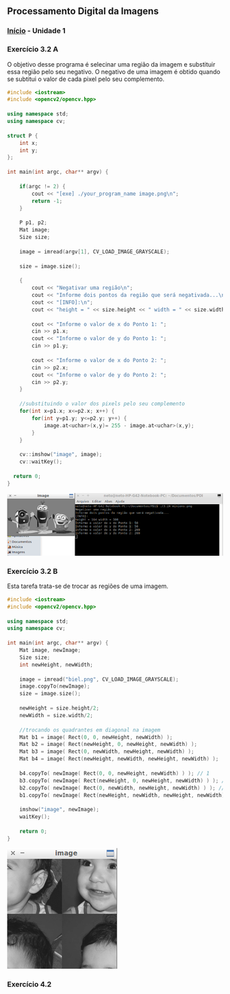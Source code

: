 ## Processamento Digital da Imagens

### [Início](/index.md) - Unidade 1

### Exercício 3.2 A

O objetivo desse programa é selecinar uma região da imagem e substituir essa região pelo seu negativo. O negativo de uma imagem é obtido quando se subtitui o valor de cada pixel pelo seu complemento.

```cpp
#include <iostream>
#include <opencv2/opencv.hpp>

using namespace std;
using namespace cv;

struct P {
	int x;
	int y;
};

int main(int argc, char** argv) {

	if(argc != 2) {
		cout << "[exe] ./your_program_name image.png\n";
		return -1;
	}

	P p1, p2;
	Mat image;
	Size size;

	image = imread(argv[1], CV_LOAD_IMAGE_GRAYSCALE);

	size = image.size();

	{
		cout << "Negativar uma região\n";
		cout << "Informe dois pontos da região que será negativada...\n";
		cout << "[INFO]:\n";
		cout << "height = " << size.height << " width = " << size.width << endl;

		cout << "Informe o valor de x do Ponto 1: ";
		cin >> p1.x;
		cout << "Informe o valor de y do Ponto 1: ";
		cin >> p1.y;

		cout << "Informe o valor de x do Ponto 2: ";
		cin >> p2.x;
		cout << "Informe o valor de y do Ponto 2: ";
		cin >> p2.y;
	}

	//substituindo o valor dos pixels pelo seu complemento
	for(int x=p1.x; x<=p2.x; x++) {
		for(int y=p1.y; y<=p2.y; y++) {
			image.at<uchar>(x,y)= 255 - image.at<uchar>(x,y);
		}
	}

	cv::imshow("image", image);
	cv::waitKey();

  return 0;
}

```

![Figura 1: Resultado](/images/tela1.png)



### Exercício 3.2 B

Esta tarefa trata-se de trocar as regiões de uma imagem.

```cpp
#include <iostream>
#include <opencv2/opencv.hpp>

using namespace std;
using namespace cv;

int main(int argc, char** argv) {
	Mat image, newImage;
	Size size;
	int newHeight, newWidth;

	image = imread("biel.png", CV_LOAD_IMAGE_GRAYSCALE);
	image.copyTo(newImage);
	size = image.size();

	newHeight = size.height/2;
	newWidth = size.width/2;
	
	//trocando os quadrantes em diagonal na imagem
	Mat b1 = image( Rect(0, 0, newHeight, newWidth) );
	Mat b2 = image( Rect(newHeight, 0, newHeight, newWidth) );
	Mat b3 = image( Rect(0, newWidth, newHeight, newWidth) );
	Mat b4 = image( Rect(newHeight, newWidth, newHeight, newWidth) );

	b4.copyTo( newImage( Rect(0, 0, newHeight, newWidth) ) ); // 1
	b3.copyTo( newImage( Rect(newHeight, 0, newHeight, newWidth) ) ); // 2
	b2.copyTo( newImage( Rect(0, newWidth, newHeight, newWidth) ) ); // 3
	b1.copyTo( newImage( Rect(newHeight, newWidth, newHeight, newWidth) ) ); // 4

	imshow("image", newImage);
	waitKey();

	return 0;
}
```
![Figura 2: Resultado](/images/tela2.png)

### Exercício 4.2

